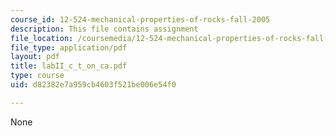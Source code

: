 ```yaml
---
course_id: 12-524-mechanical-properties-of-rocks-fall-2005
description: This file contains assignment
file_location: /coursemedia/12-524-mechanical-properties-of-rocks-fall-2005/d82382e7a959cb4603f521be006e54f0_labII_c_t_on_ca.pdf
file_type: application/pdf
layout: pdf
title: labII_c_t_on_ca.pdf
type: course
uid: d82382e7a959cb4603f521be006e54f0

---
```

None